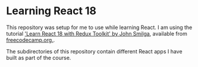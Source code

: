 # Learning React 18

This repository was setup for me to use while learning React.
I am using the tutorial ['Learn React 18 with Redux Toolkit' by John Smilga](https://youtu.be/2-crBg6wpp0?si=bgDoL73MzKLjMSan), available from [freecodecamp.org.](https://www.freecodecamp.org/).

The subdirectories of this repository contain different React apps I have built as part of the course.
